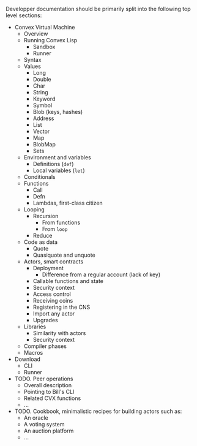 Developper documentation should be primarily split into the following top level sections:

- Convex Virtual Machine
    - Overview
    - Running Convex Lisp
        - Sandbox
        - Runner
    - Syntax
    - Values
        - Long
        - Double
        - Char
        - String
        - Keyword
        - Symbol
        - Blob (keys, hashes)
        - Address
        - List
        - Vector
        - Map
        - BlobMap
        - Sets
    - Environment and variables
        - Definitions (`def`)
        - Local variables (`let`)
    - Conditionals
    - Functions
        - Call
        - Defn
        - Lambdas, first-class citizen
    - Looping
        - Recursion
            - From functions
            - From `loop`
        - Reduce
    - Code as data
        - Quote
        - Quasiquote and unquote
    - Actors, smart contracts
        - Deployment
            - Difference from a regular account (lack of key)
        - Callable functions and state
        - Security context
        - Access control
        - Receiving coins
        - Registering in the CNS
        - Import any actor
        - Upgrades
    - Libraries
        - Similarity with actors
        - Security context
    - Compiler phases
    - Macros
- Download
    - CLI
    - Runner
- TODO. Peer operations
    - Overall description
    - Pointing to Bill's CLI
    - Related CVX functions
    - ...
- TODO. Cookbook, minimalistic recipes for building actors such as:
    - An oracle
    - A voting system
    - An auction platform
    - ...
